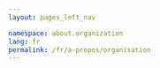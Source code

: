 ```yaml
---
layout: pages_left_nav

namespace: about.organization
lang: fr
permalink: /fr/a-propos/organisation
---
```

